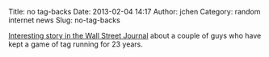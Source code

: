Title: no tag-backs
Date: 2013-02-04 14:17
Author: jchen
Category: random internet news
Slug: no-tag-backs

[Interesting story in the Wall Street Journal][] about a couple of guys
who have kept a game of tag running for 23 years.

  [Interesting story in the Wall Street Journal]: http://online.wsj.com/article/SB10001424127887323375204578269991660836834.html#project%3DTagParticipationB%26articleTabs%3Darticle
